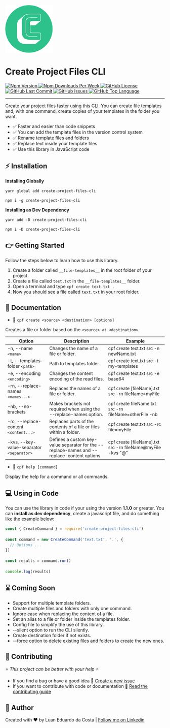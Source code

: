 <div>
  <img src="/resources/LogoRound.png" width="150px" height="150px" alt="Project Logo">

  <h1>Create Project Files CLI</h1>

  <div>
    <a href="https://www.npmjs.com/package/create-project-files-cli">
      <img alt="Npm Version" src="https://img.shields.io/npm/v/create-project-files-cli">
    </a>
    <a href="https://www.npmjs.com/package/create-project-files-cli">
      <img alt="Npm Downloads Per Week" src="https://img.shields.io/npm/dw/create-project-files-cli">
    </a>
    <a href="https://github.com/LuanEdCosta/create-project-files-cli/blob/master/LICENSE">
      <img alt="GitHub License" src="https://img.shields.io/github/license/luanedcosta/create-project-files-cli.svg">
    </a>
    <a href="https://github.com/luanedcosta/create-project-files-cli/commits/master">
      <img alt="GitHub Last Commit" src="https://img.shields.io/github/last-commit/luanedcosta/create-project-files-cli.svg">
    </a>
    <a href="https://github.com/luanedcosta/create-project-files-cli/issues">
      <img alt="GitHub Issues" src="https://img.shields.io/github/issues/luanedcosta/create-project-files-cli.svg">
    </a>
    <a href="https://github.com/LuanEdCosta/create-project-files-cli/tree/master/src">
      <img alt="GitHub Top Language" src="https://img.shields.io/github/languages/top/luanedcosta/create-project-files-cli.svg">
    </a>
  </div>
</div>

---

Create your project files faster using this CLI. You can create file templates and, with one command, create copies of your templates in the folder you want.

- :white_check_mark: Faster and easier than code snippets
- :white_check_mark: You can add the template files in the version control system
- :white_check_mark: Rename template files and folders
- :white_check_mark: Replace text inside your template files
- :white_check_mark: Use this library in JavaScript code

## :zap: Installation

**Installing Globally**

```
yarn global add create-project-files-cli
```

```
npm i -g create-project-files-cli
```

**Installing as Dev Dependency**

```
yarn add -D create-project-files-cli
```

```
npm i -D create-project-files-cli
```

## :point_right: Getting Started

Follow the steps below to learn how to use this library.

1. Create a folder called `__file-templates__` in the root folder of your project.
2. Create a file called `test.txt` in the `__file-templates__` folder.
3. Open a terminal and type `cpf create text.txt .`
4. Now you should see a file called `text.txt` in your root folder.

## :page_facing_up: Documentation

- :large_blue_circle: `cpf create <source> <destination> [options]`

Creates a file or folder based on the `<source> at <destination>`.

| Option                                    | Description                                                                                 | Example                                                    |
| ----------------------------------------- | ------------------------------------------------------------------------------------------- | ---------------------------------------------------------- |
| -n, --name `<name>`                       | Changes the name of a file or folder.                                                       | cpf create text.txt src -n newName.txt                     |
| -t, --templates-folder `<path>`           | Path to templates folder.                                                                   | cpf create text.txt src -t my-templates                    |
| -e, --encoding `<encoding>`               | Changes the content encoding of the read files.                                             | cpf create text.txt src -e base64                          |
| -rn, --replace-names `<names...>`         | Replaces the names of a file or folder.                                                     | cpf create [fileName].txt src -rn fileName=myFile          |
| -nb, --no-brackets                        | Makes brackets not required when using the --replace-names option.                          | cpf create fileName.txt src -rn fileName=otherFile -nb     |
| -rc, --replace-content `<content...>`     | Replaces parts of the contents of a file or files within a folder.                          | cpf create text.txt src -rc file=myFile                    |
| -kvs, --key-value-separator `<separator>` | Defines a custom key-value separator for the --replace-names and --replace-content options. | cpf create [fileName].txt src -rn fileName@myFile -kvs "@" |

- :large_blue_circle: `cpf help [command]`

Display the help for a command or all commands.

## :computer: Using in Code

You can use the library in code if your using the version **1.1.0** or greater. You can **install as dev dependency**, create a javascript file, and do something like the example below:

```js
const { CreateCommand } = require('create-project-files-cli')

const command = new CreateCommand('text.txt', '.', {
  // Options ...
})

const results = command.run()

console.log(results)
```

## :hourglass: Coming Soon

- Support for multiple template folders.
- Create multiple files and folders with only one command.
- Ignore case when replacing the content of a file.
- Set an alias to a file or folder inside the templates folder.
- Config file to simplify the use of this library.
- --silent option to run the CLI silently.
- Create destination folder if not exists.
- --force option to delete existing files and folders to create the new ones.

## :handshake: Contributing

:star: _This project can be better with your help_ :star:

- If you find a bug or have a good idea :small_blue_diamond: [Create a new issue](https://github.com/LuanEdCosta/create-project-files-cli/issues)
- If you want to contribute with code or documentation :small_blue_diamond: [Read the contributing guide](/CONTRIBUTING.md)

## :man: Author

Created with :heart: by Luan Eduardo da Costa | [Follow me on Linkedin](https://www.linkedin.com/in/luaneducosta/)
